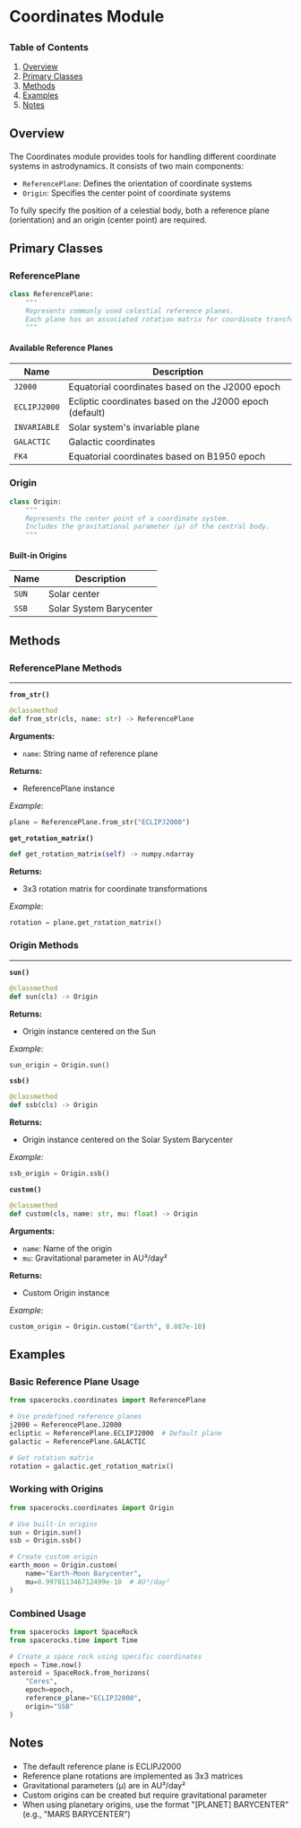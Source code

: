 <h1 style="border-bottom: 5px solid white;">Coordinates Module</h1>

### Table of Contents
1. [Overview](#overview)
2. [Primary Classes](#primary-classes)
3. [Methods](#methods)
4. [Examples](#examples)
5. [Notes](#notes)

<h2 style="border-bottom: 3px solid white;">Overview</h2>

The Coordinates module provides tools for handling different coordinate systems in astrodynamics. It consists of two main components:

- `ReferencePlane`: Defines the orientation of coordinate systems
- `Origin`: Specifies the center point of coordinate systems

To fully specify the position of a celestial body, both a reference plane (orientation) and an origin (center point) are required.

<h2 style="border-bottom: 3px solid white;">Primary Classes</h2>

### ReferencePlane
```python
class ReferencePlane:
    """
    Represents commonly used celestial reference planes.
    Each plane has an associated rotation matrix for coordinate transformations.
    """
```

#### Available Reference Planes
| Name | Description |
|------|-------------|
| `J2000` | Equatorial coordinates based on the J2000 epoch |
| `ECLIPJ2000` | Ecliptic coordinates based on the J2000 epoch (default) |
| `INVARIABLE` | Solar system's invariable plane |
| `GALACTIC` | Galactic coordinates |
| `FK4` | Equatorial coordinates based on B1950 epoch |

### Origin
```python
class Origin:
    """
    Represents the center point of a coordinate system.
    Includes the gravitational parameter (μ) of the central body.
    """
```

#### Built-in Origins
| Name | Description |
|------|-------------|
| `SUN` | Solar center |
| `SSB` | Solar System Barycenter |

<h2 style="border-bottom: 3px solid white;">Methods</h2>

### ReferencePlane Methods
---

**`from_str()`**
```python
@classmethod
def from_str(cls, name: str) -> ReferencePlane
```

**Arguments:**
- `name`: String name of reference plane

**Returns:**
- ReferencePlane instance

*Example:*
```python
plane = ReferencePlane.from_str("ECLIPJ2000")
```

**`get_rotation_matrix()`**
```python
def get_rotation_matrix(self) -> numpy.ndarray
```

**Returns:**
- 3x3 rotation matrix for coordinate transformations

*Example:*
```python
rotation = plane.get_rotation_matrix()
```

### Origin Methods
---

**`sun()`**
```python
@classmethod
def sun(cls) -> Origin
```

**Returns:**
- Origin instance centered on the Sun

*Example:*
```python
sun_origin = Origin.sun()
```

**`ssb()`**
```python
@classmethod
def ssb(cls) -> Origin
```

**Returns:**
- Origin instance centered on the Solar System Barycenter

*Example:*
```python
ssb_origin = Origin.ssb()
```

**`custom()`**
```python
@classmethod
def custom(cls, name: str, mu: float) -> Origin
```

**Arguments:**
- `name`: Name of the origin
- `mu`: Gravitational parameter in AU³/day²

**Returns:**
- Custom Origin instance

*Example:*
```python
custom_origin = Origin.custom("Earth", 8.887e-10)
```

<h2 style="border-bottom: 3px solid white;">Examples</h2>

### Basic Reference Plane Usage
```python
from spacerocks.coordinates import ReferencePlane

# Use predefined reference planes
j2000 = ReferencePlane.J2000
ecliptic = ReferencePlane.ECLIPJ2000  # Default plane
galactic = ReferencePlane.GALACTIC

# Get rotation matrix
rotation = galactic.get_rotation_matrix()
```

### Working with Origins
```python
from spacerocks.coordinates import Origin

# Use built-in origins
sun = Origin.sun()
ssb = Origin.ssb()

# Create custom origin
earth_moon = Origin.custom(
    name="Earth-Moon Barycenter",
    mu=8.997011346712499e-10  # AU³/day²
)
```

### Combined Usage
```python
from spacerocks import SpaceRock
from spacerocks.time import Time

# Create a space rock using specific coordinates
epoch = Time.now()
asteroid = SpaceRock.from_horizons(
    "Ceres",
    epoch=epoch,
    reference_plane="ECLIPJ2000",
    origin="SSB"
)
```

<h2 style="border-bottom: 3px solid white;">Notes</h2>

- The default reference plane is ECLIPJ2000
- Reference plane rotations are implemented as 3x3 matrices
- Gravitational parameters (μ) are in AU³/day²
- Custom origins can be created but require gravitational parameter
- When using planetary origins, use the format "[PLANET] BARYCENTER" (e.g., "MARS BARYCENTER")